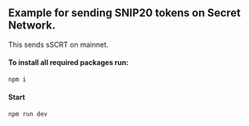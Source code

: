 ## Example for sending SNIP20 tokens on Secret Network.
This sends sSCRT on mainnet.

#### To install all required packages run:
```sh
npm i
```

#### Start
```sh
npm run dev
```